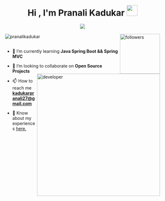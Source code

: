 
<h1 align="center">Hi , I'm Pranali Kadukar <img src="https://media.giphy.com/media/hvRJCLFzcasrR4ia7z/giphy.gif" width="35"></h1>
<div align="center">
<a href="#" align="center"><img src="https://readme-typing-svg.herokuapp.com?color=FFF&center=true&lines=Full+Stack+Java+Developer"></img></a>
     </div>
<br/>
<div align="left"> 
     <img src="https://komarev.com/ghpvc/?username=pranalikadukar&label=Profile%20views&color=236ad3&labelColor=1155ba&style=for-the-badge" alt="pranalikadukar" /> 
<a href="https://github.com/pranalikadukar?tab=followers">
    <img alt="followers" title="Follow me on Github" src="https://custom-icon-badges.herokuapp.com/github/followers/pranalikadukar?color=236ad3&labelColor=1155ba&style=for-the-badge&logo=person-add&label=Follow&logoColor=white" align="right" width="130"/></a>
      </div>
<br>

<img align ="right" alt="developer" width="400" src="https://i.pinimg.com/originals/85/04/77/850477fed08bfe98598082bcd309ce70.gif"></img>

- 🌱 I’m currently learning **Java Spring Boot && Spring MVC**

- 👯 I’m looking to collaborate on **Open Source Projects**

- 📫 How to reach me **kadukarpranali27@gmail.com**

- 📄 Know about my experiences [here.](https://drive.google.com/file/d/1nvK-bkCObIiqfhMQMouOc1BKwjHZvlcu/view)
